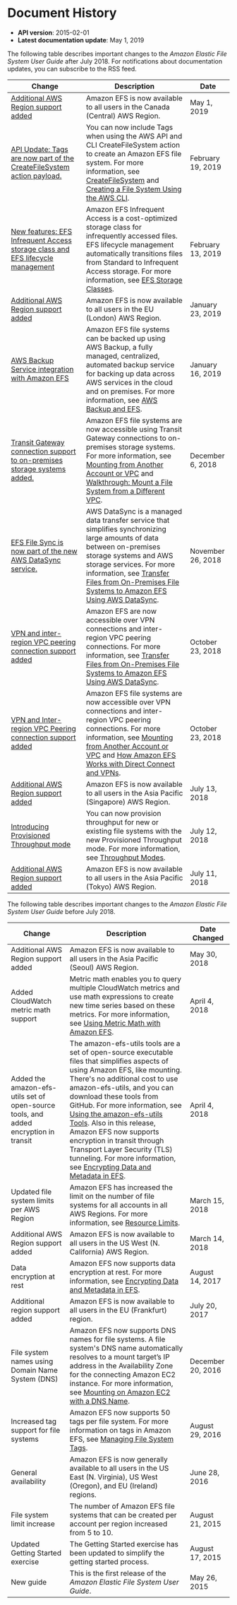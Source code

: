 # Document History<a name="document-history"></a>
+ **API version**: 2015\-02\-01
+ **Latest documentation update**: May 1, 2019

The following table describes important changes to the *Amazon Elastic File System User Guide* after July 2018\. For notifications about documentation updates, you can subscribe to the RSS feed\.

| Change | Description | Date | 
| --- |--- |--- |
| [Additional AWS Region support added](#document-history) | Amazon EFS is now available to all users in the Canada \(Central\) AWS Region\. | May 1, 2019 | 
| [API Update: Tags are now part of the CreateFileSystem action payload\.](#document-history) | You can now include Tags when using the AWS API and CLI CreateFileSystem action to create an Amazon EFS file system\. For more information, see [CreateFileSystem](https://docs.aws.amazon.com/efs/latest/ug/API_CreateFileSystem.html) and [Creating a File System Using the AWS CLI](https://docs.aws.amazon.com/efs/latest/ug/creating-using-create-fs.html#creating-using-fs-part1-cli)\. | February 19, 2019 | 
| [New features: EFS Infrequent Access storage class and EFS lifecycle management](#document-history) | Amazon EFS Infrequent Access is a cost\-optimized storage class for infrequently accessed files\. EFS lifecycle management automatically transitions files from Standard to Infrequent Access storage\. For more information, see [EFS Storage Classes](https://docs.aws.amazon.com/efs/latest/ug/storage-classes.html)\. | February 13, 2019 | 
| [Additional AWS Region support added](#document-history) | Amazon EFS is now available to all users in the EU \(London\) AWS Region\. | January 23, 2019 | 
| [AWS Backup Service integration with Amazon EFS](#document-history) | Amazon EFS file systems can be backed up using AWS Backup, a fully managed, centralized, automated backup service for backing up data across AWS services in the cloud and on premises\. For more information, see [AWS Backup and EFS](https://docs.aws.amazon.com/efs/latest/ug/awsbackup.html)\. | January 16, 2019 | 
| [Transit Gateway connection support to on\-premises storage systems added\.](#document-history) | Amazon EFS file systems are now accessible using Transit Gateway connections to on\-premises storage systems\. For more information, see [Mounting from Another Account or VPC](https://docs.aws.amazon.com/efs/latest/ug/manage-fs-access-vpc-peering.html) and [Walkthrough: Mount a File System from a Different VPC](https://docs.aws.amazon.com/efs/latest/ug/efs-different-vpc.html)\. | December 6, 2018 | 
| [EFS File Sync is now part of the new AWS DataSync service\. ](#document-history) | AWS DataSync is a managed data transfer service that simplifies synchronizing large amounts of data between on\-premises storage systems and AWS storage services\. For more information, see [Transfer Files from On\-Premises File Systems to Amazon EFS Using AWS DataSync](https://docs.aws.amazon.com/efs/latest/ug/gs-step-four-sync-files.html)\. | November 26, 2018 | 
| [VPN and inter\-region VPC peering connection support added](#document-history) | Amazon EFS are now accessible over VPN connections and inter\-region VPC peering connections\. For more information, see [Transfer Files from On\-Premises File Systems to Amazon EFS Using AWS DataSync](https://docs.aws.amazon.com/efs/latest/ug/gs-step-four-sync-files.html)\. | October 23, 2018 | 
| [VPN and Inter\-region VPC Peering connection support added](#document-history) | Amazon EFS file systems are now accessible over VPN connections and inter\-region VPC peering connections\. For more information, see [Mounting from Another Account or VPC](https://docs.aws.amazon.com/efs/latest/ug/manage-fs-access-vpc-peering.html) and [How Amazon EFS Works with Direct Connect and VPNs](https://docs.aws.amazon.com/efs/latest/ug/how-it-works.html#how-it-works-direct-connect)\. | October 23, 2018 | 
| [Additional AWS Region support added](#document-history) | Amazon EFS is now available to all users in the Asia Pacific \(Singapore\) AWS Region\. | July 13, 2018 | 
| [Introducing Provisioned Throughput mode](#document-history) | You can now provision throughput for new or existing file systems with the new Provisioned Throughput mode\. For more information, see [Throughput Modes](https://docs.aws.amazon.com/efs/latest/ug/throughput-modes.html)\. | July 12, 2018 | 
| [Additional AWS Region support added](#document-history) | Amazon EFS is now available to all users in the Asia Pacific \(Tokyo\) AWS Region\. | July 11, 2018 | 

The following table describes important changes to the *Amazon Elastic File System User Guide* before July 2018\.


| Change | Description | Date Changed | 
| --- | --- | --- | 
| Additional AWS Region support added | Amazon EFS is now available to all users in the Asia Pacific \(Seoul\) AWS Region\. | May 30, 2018 | 
| Added CloudWatch metric math support | Metric math enables you to query multiple CloudWatch metrics and use math expressions to create new time series based on these metrics\. For more information, see [Using Metric Math with Amazon EFS](monitoring-metric-math.md)\. | April 4, 2018 | 
| Added the amazon\-efs\-utils set of open\-source tools, and added encryption in transit | The amazon\-efs\-utils tools are a set of open\-source executable files that simplifies aspects of using Amazon EFS, like mounting\. There's no additional cost to use amazon\-efs\-utils, and you can download these tools from GitHub\. For more information, see [Using the amazon\-efs\-utils Tools](using-amazon-efs-utils.md)\. Also in this release, Amazon EFS now supports encryption in transit through Transport Layer Security \(TLS\) tunneling\. For more information, see [Encrypting Data and Metadata in EFS](encryption.md)\. | April 4, 2018 | 
| Updated file system limits per AWS Region | Amazon EFS has increased the limit on the number of file systems for all accounts in all AWS Regions\. For more information, see [Resource Limits](limits.md#limits-efs-resources-per-account-per-region)\. | March 15, 2018 | 
| Additional AWS Region support added | Amazon EFS is now available to all users in the US West \(N\. California\) AWS Region\. | March 14, 2018 | 
| Data encryption at rest | Amazon EFS now supports data encryption at rest\. For more information, see [Encrypting Data and Metadata in EFS](encryption.md)\. | August 14, 2017 | 
| Additional region support added | Amazon EFS is now available to all users in the EU \(Frankfurt\) region\. | July 20, 2017 | 
| File system names using Domain Name System \(DNS\) | Amazon EFS now supports DNS names for file systems\. A file system's DNS name automatically resolves to a mount target’s IP address in the Availability Zone for the connecting Amazon EC2 instance\. For more information, see [Mounting on Amazon EC2 with a DNS Name](mounting-fs-mount-cmd-dns-name.md)\. | December 20, 2016 | 
| Increased tag support for file systems | Amazon EFS now supports 50 tags per file system\. For more information on tags in Amazon EFS, see [Managing File System Tags](manage-fs-tags.md)\. | August 29, 2016 | 
|  General availability  |  Amazon EFS is now generally available to all users in the US East \(N\. Virginia\), US West \(Oregon\), and EU \(Ireland\) regions\.  |  June 28, 2016  | 
|  File system limit increase  |  The number of Amazon EFS file systems that can be created per account per region increased from 5 to 10\.  |  August 21, 2015  | 
|  Updated Getting Started exercise  |  The Getting Started exercise has been updated to simplify the getting started process\.  |  August 17, 2015  | 
|  New guide  |  This is the first release of the *Amazon Elastic File System User Guide*\.  |  May 26, 2015  | 